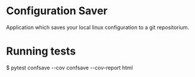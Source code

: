 Configuration Saver
===================

Application which saves your local linux configuration to a git repositorium.

Running tests
=============

$ pytest confsave --cov confsave --cov-report html
